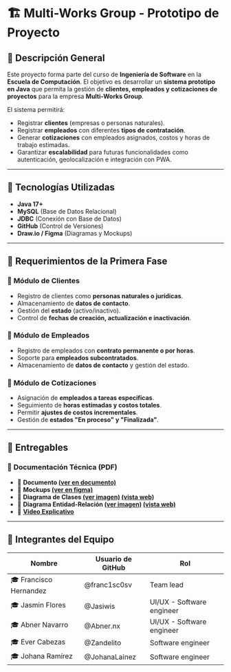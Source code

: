 # 🏗️ Multi-Works Group - Prototipo de Proyecto

## 📖 Descripción General
Este proyecto forma parte del curso de **Ingeniería de Software** en la **Escuela de Computación**. El objetivo es desarrollar un **sistema prototipo en Java** que permita la gestión de **clientes, empleados y cotizaciones de proyectos** para la empresa **Multi-Works Group**.

El sistema permitirá:
- Registrar **clientes** (empresas o personas naturales).
- Registrar **empleados** con diferentes **tipos de contratación**.
- Generar **cotizaciones** con empleados asignados, costos y horas de trabajo estimadas.
- Garantizar **escalabilidad** para futuras funcionalidades como autenticación, geolocalización e integración con PWA.

---

## 🔧 **Tecnologías Utilizadas**
- **Java 17+**
- **MySQL** (Base de Datos Relacional)
- **JDBC** (Conexión con Base de Datos)
- **GitHub** (Control de Versiones)
- **Draw.io / Figma** (Diagramas y Mockups)

---

## 📜 **Requerimientos de la Primera Fase**
### 🏢 **Módulo de Clientes**
- Registro de clientes como **personas naturales o jurídicas**.
- Almacenamiento de **datos de contacto**.
- Gestión del **estado** (activo/inactivo).
- Control de **fechas de creación, actualización e inactivación**.

### 👷 **Módulo de Empleados**
- Registro de empleados con **contrato permanente o por horas**.
- Soporte para **empleados subcontratados**.
- Almacenamiento de **datos de contacto** y gestión del estado.

### 📑 **Módulo de Cotizaciones**
- Asignación de **empleados a tareas específicas**.
- Seguimiento de **horas estimadas y costos totales**.
- Permitir **ajustes de costos incrementales**.
- Gestión de **estados "En proceso" y "Finalizada"**.

---

## 📌 **Entregables**
### 📄 **Documentación Técnica (PDF)**
- 📌 **Documento [(ver en documento)](https://docs.google.com/document/d/1eY_bsObp8wG4zWmE2UljVSp5r55qOf6xx6RAI2U74Nk/edit?usp=sharing)**
- 📌 **Mockups [(ver en figma)](https://www.figma.com/design/2Wtfx816WIgRy4sYhUV5k0/Prototipo-Proyecto-POO?node-id=0-1&t=oarsNN7FSrFsk9Kt-1)**
- 📌 **Diagrama de Clases [(ver imagen)](docs/class-diagram.drawio.png) [(vista web)](https://drive.google.com/file/d/1ef5F9pC0PROyEv1OEEhRTNpccLwVn6hl/view?usp=sharing)**
- 📌 **Diagrama Entidad-Relación [(ver imagen)](docs/er-diagram.drawio.png) [(vista web)](https://drive.google.com/file/d/1EACcjV1xd8rfHNl_C1pnl7CFUDz_-pUC/view?usp=sharing)**
- 📌 **[Video Explicativo](#🎥-video-explicativo)**

---


## 🤝 **Integrantes del Equipo**
| Nombre | Usuario de GitHub | Rol |
|--------|-----------------|-----|
| 🎓 Francisco Hernandez | @franc1sc0sv | Team lead |
| 🎓 Jasmin Flores | @Jasiwis | UI/UX - Software engineer |
| 🎓 Abner Navarro | @Abner.nx | UI/UX - Software engineer |
| 🎓 Ever Cabezas | @Zandelito | Software engineer |
| 🎓 Johana Ramírez | @JohanaLainez | Software engineer |


